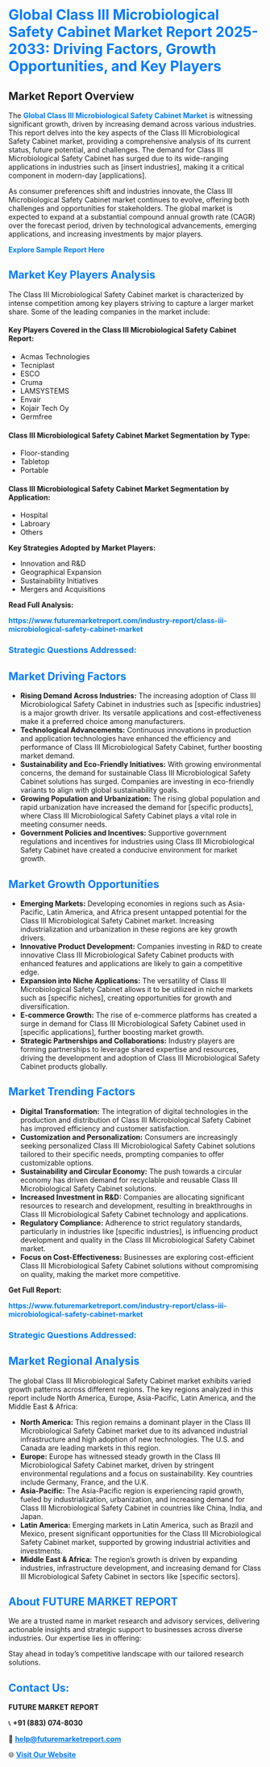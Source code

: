 <h1 style="color: #007BFF;">Global Class III Microbiological Safety Cabinet Market Report 2025-2033: Driving Factors, Growth Opportunities, and Key Players</h1>

<section id="overview">
<h2>Market Report Overview</h2>
<p>The <a href="https://www.futuremarketreport.com/industry-report/class-iii-microbiological-safety-cabinet-market" style="color: #007BFF; text-decoration: none;"><strong>Global Class III Microbiological Safety Cabinet Market</strong></a> is witnessing significant growth, driven by increasing demand across various industries. This report delves into the key aspects of the Class III Microbiological Safety Cabinet market, providing a comprehensive analysis of its current status, future potential, and challenges. The demand for Class III Microbiological Safety Cabinet has surged due to its wide-ranging applications in industries such as [insert industries], making it a critical component in modern-day [applications].</p>
<p>As consumer preferences shift and industries innovate, the Class III Microbiological Safety Cabinet market continues to evolve, offering both challenges and opportunities for stakeholders. The global market is expected to expand at a substantial compound annual growth rate (CAGR) over the forecast period, driven by technological advancements, emerging applications, and increasing investments by major players.</p>
</section>

<section id="overview">
<p><a href="https://www.futuremarketreport.com/request-sample/reportId=79373" style="color: #007BFF; text-decoration: none;"><strong>Explore Sample Report Here</strong></a></p>
</section>

<section id="key-players">
<h2 style="color: #007BFF;">Market Key Players Analysis</h2>
<p>The Class III Microbiological Safety Cabinet market is characterized by intense competition among key players striving to capture a larger market share. Some of the leading companies in the market include:</p>
<h4>Key Players Covered in the Class III Microbiological Safety Cabinet Report:</h4>
<ul><li>Acmas Technologies</li><li>Tecniplast</li><li>ESCO</li><li>Cruma</li><li>LAMSYSTEMS</li><li>Envair</li><li>Kojair Tech Oy</li><li>Germfree</li></ul>
<h4>Class III Microbiological Safety Cabinet Market Segmentation by Type:</h4>
<ul><li>Floor-standing</li><li>Tabletop</li><li>Portable</li></ul>

<h4>Class III Microbiological Safety Cabinet Market Segmentation by Application:</h4>
<ul><li>Hospital</li><li>Labroary</li><li>Others</li></ul>
<p><strong>Key Strategies Adopted by Market Players:</strong></p>
<ul>
<li>Innovation and R&D</li>
<li>Geographical Expansion</li>
<li>Sustainability Initiatives</li>
<li>Mergers and Acquisitions</li>
</ul>
</section>

<section>
<p><strong>Read Full Analysis: </strong></p><a href="https://www.futuremarketreport.com/industry-report/class-iii-microbiological-safety-cabinet-market" style="color: #007BFF; text-decoration: none;"><strong>https://www.futuremarketreport.com/industry-report/class-iii-microbiological-safety-cabinet-market</strong></a>
<h3 style="color: #007BFF;">Strategic Questions Addressed:</h3>
</section>

<section id="driving-factors">
<h2 style="color: #007BFF;">Market Driving Factors</h2>
<ul>
<li><strong>Rising Demand Across Industries:</strong> The increasing adoption of Class III Microbiological Safety Cabinet in industries such as [specific industries] is a major growth driver. Its versatile applications and cost-effectiveness make it a preferred choice among manufacturers.</li>
<li><strong>Technological Advancements:</strong> Continuous innovations in production and application technologies have enhanced the efficiency and performance of Class III Microbiological Safety Cabinet, further boosting market demand.</li>
<li><strong>Sustainability and Eco-Friendly Initiatives:</strong> With growing environmental concerns, the demand for sustainable Class III Microbiological Safety Cabinet solutions has surged. Companies are investing in eco-friendly variants to align with global sustainability goals.</li>
<li><strong>Growing Population and Urbanization:</strong> The rising global population and rapid urbanization have increased the demand for [specific products], where Class III Microbiological Safety Cabinet plays a vital role in meeting consumer needs.</li>
<li><strong>Government Policies and Incentives:</strong> Supportive government regulations and incentives for industries using Class III Microbiological Safety Cabinet have created a conducive environment for market growth.</li>
</ul>
</section>

<section id="growth-opportunities">
<h2 style="color: #007BFF;">Market Growth Opportunities</h2>
<ul>
<li><strong>Emerging Markets:</strong> Developing economies in regions such as Asia-Pacific, Latin America, and Africa present untapped potential for the Class III Microbiological Safety Cabinet market. Increasing industrialization and urbanization in these regions are key growth drivers.</li>
<li><strong>Innovative Product Development:</strong> Companies investing in R&D to create innovative Class III Microbiological Safety Cabinet products with enhanced features and applications are likely to gain a competitive edge.</li>
<li><strong>Expansion into Niche Applications:</strong> The versatility of Class III Microbiological Safety Cabinet allows it to be utilized in niche markets such as [specific niches], creating opportunities for growth and diversification.</li>
<li><strong>E-commerce Growth:</strong> The rise of e-commerce platforms has created a surge in demand for Class III Microbiological Safety Cabinet used in [specific applications], further boosting market growth.</li>
<li><strong>Strategic Partnerships and Collaborations:</strong> Industry players are forming partnerships to leverage shared expertise and resources, driving the development and adoption of Class III Microbiological Safety Cabinet products globally.</li>
</ul>
</section>

<section id="trending-factors">
<h2 style="color: #007BFF;">Market Trending Factors</h2>
<ul>
<li><strong>Digital Transformation:</strong> The integration of digital technologies in the production and distribution of Class III Microbiological Safety Cabinet has improved efficiency and customer satisfaction.</li>
<li><strong>Customization and Personalization:</strong> Consumers are increasingly seeking personalized Class III Microbiological Safety Cabinet solutions tailored to their specific needs, prompting companies to offer customizable options.</li>
<li><strong>Sustainability and Circular Economy:</strong> The push towards a circular economy has driven demand for recyclable and reusable Class III Microbiological Safety Cabinet solutions.</li>
<li><strong>Increased Investment in R&D:</strong> Companies are allocating significant resources to research and development, resulting in breakthroughs in Class III Microbiological Safety Cabinet technology and applications.</li>
<li><strong>Regulatory Compliance:</strong> Adherence to strict regulatory standards, particularly in industries like [specific industries], is influencing product development and quality in the Class III Microbiological Safety Cabinet market.</li>
<li><strong>Focus on Cost-Effectiveness:</strong> Businesses are exploring cost-efficient Class III Microbiological Safety Cabinet solutions without compromising on quality, making the market more competitive.</li>
</ul>
</section>

<section>
<p><strong>Get Full Report: </strong></p><a href="https://www.futuremarketreport.com/industry-report/class-iii-microbiological-safety-cabinet-market" style="color: #007BFF; text-decoration: none;"><strong>https://www.futuremarketreport.com/industry-report/class-iii-microbiological-safety-cabinet-market</strong></a>
<h3 style="color: #007BFF;">Strategic Questions Addressed:</h3>
</section>


<section id="regional-analysis">
<h2 style="color: #007BFF;">Market Regional Analysis</h2>
<p>The global Class III Microbiological Safety Cabinet market exhibits varied growth patterns across different regions. The key regions analyzed in this report include North America, Europe, Asia-Pacific, Latin America, and the Middle East & Africa:</p>
<ul>
<li><strong>North America:</strong> This region remains a dominant player in the Class III Microbiological Safety Cabinet market due to its advanced industrial infrastructure and high adoption of new technologies. The U.S. and Canada are leading markets in this region.</li>
<li><strong>Europe:</strong> Europe has witnessed steady growth in the Class III Microbiological Safety Cabinet market, driven by stringent environmental regulations and a focus on sustainability. Key countries include Germany, France, and the U.K.</li>
<li><strong>Asia-Pacific:</strong> The Asia-Pacific region is experiencing rapid growth, fueled by industrialization, urbanization, and increasing demand for Class III Microbiological Safety Cabinet in countries like China, India, and Japan.</li>
<li><strong>Latin America:</strong> Emerging markets in Latin America, such as Brazil and Mexico, present significant opportunities for the Class III Microbiological Safety Cabinet market, supported by growing industrial activities and investments.</li>
<li><strong>Middle East & Africa:</strong> The region’s growth is driven by expanding industries, infrastructure development, and increasing demand for Class III Microbiological Safety Cabinet in sectors like [specific sectors].</li>
</ul>
</section>

<footer>
<h2 style="color: #007BFF;">About FUTURE MARKET REPORT</h2>
<p>We are a trusted name in market research and advisory services, delivering actionable insights and strategic support to businesses across diverse industries. Our expertise lies in offering:</p>

<p>Stay ahead in today’s competitive landscape with our tailored research solutions.</p>

<h2 style="color: #007BFF;">Contact Us:</h2>
<p><strong>FUTURE MARKET REPORT</strong></p>
<p>📞 <strong>+91 (883) 074-8030</strong></p>
<p>📧 <strong><a href="mailto:help@futuremarketreport.com" style="color: #007BFF;">help@futuremarketreport.com</a></strong></p>
<p>🌐 <strong><a href="https://www.futuremarketreport.com/" style="color: #007BFF;">Visit Our Website</a></strong></p>
</footer>